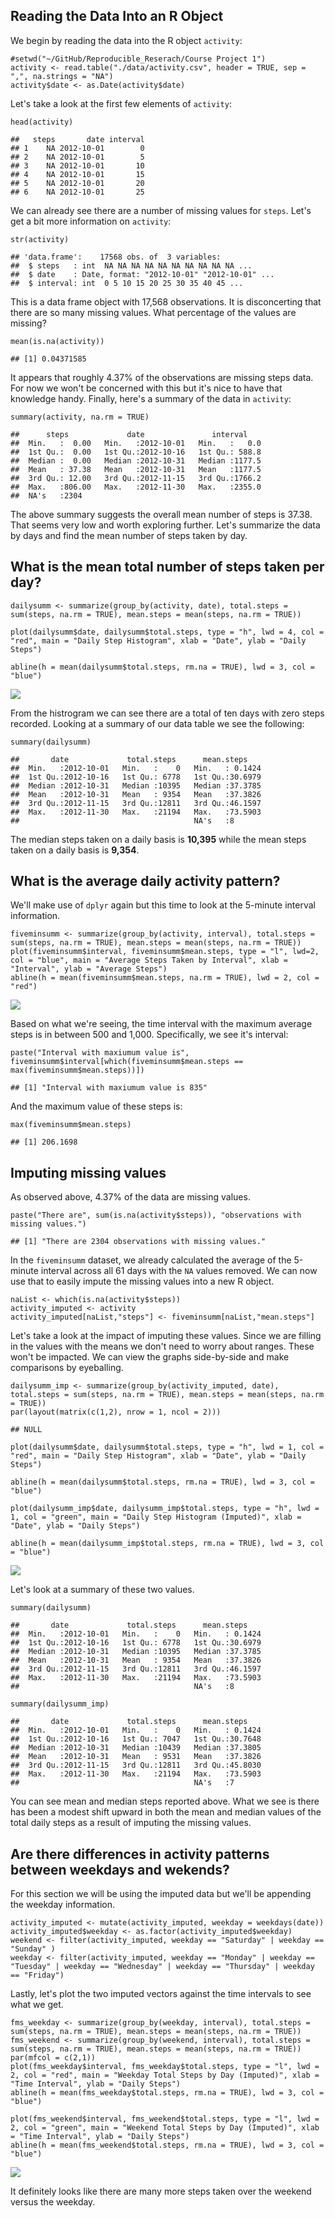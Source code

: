 Reading the Data Into an R Object
---------------------------------

We begin by reading the data into the R object `activity`:

    #setwd("~/GitHub/Reproducible_Reserach/Course Project 1")
    activity <- read.table("./data/activity.csv", header = TRUE, sep = ",", na.strings = "NA")
    activity$date <- as.Date(activity$date)

Let's take a look at the first few elements of `activity`:

    head(activity)

    ##   steps       date interval
    ## 1    NA 2012-10-01        0
    ## 2    NA 2012-10-01        5
    ## 3    NA 2012-10-01       10
    ## 4    NA 2012-10-01       15
    ## 5    NA 2012-10-01       20
    ## 6    NA 2012-10-01       25

We can already see there are a number of missing values for `steps`.
Let's get a bit more information on `activity`:

    str(activity)

    ## 'data.frame':    17568 obs. of  3 variables:
    ##  $ steps   : int  NA NA NA NA NA NA NA NA NA NA ...
    ##  $ date    : Date, format: "2012-10-01" "2012-10-01" ...
    ##  $ interval: int  0 5 10 15 20 25 30 35 40 45 ...

This is a data frame object with 17,568 observations. It is
disconcerting that there are so many missing values. What percentage of
the values are missing?

    mean(is.na(activity))

    ## [1] 0.04371585

It appears that roughly 4.37% of the observations are missing steps
data. For now we won't be concerned with this but it's nice to have that
knowledge handy. Finally, here's a summary of the data in `activity`:

    summary(activity, na.rm = TRUE)

    ##      steps             date               interval     
    ##  Min.   :  0.00   Min.   :2012-10-01   Min.   :   0.0  
    ##  1st Qu.:  0.00   1st Qu.:2012-10-16   1st Qu.: 588.8  
    ##  Median :  0.00   Median :2012-10-31   Median :1177.5  
    ##  Mean   : 37.38   Mean   :2012-10-31   Mean   :1177.5  
    ##  3rd Qu.: 12.00   3rd Qu.:2012-11-15   3rd Qu.:1766.2  
    ##  Max.   :806.00   Max.   :2012-11-30   Max.   :2355.0  
    ##  NA's   :2304

The above summary suggests the overall mean number of steps is 37.38.
That seems very low and worth exploring further. Let's summarize the
data by days and find the mean number of steps taken by day.

What is the mean total number of steps taken per day?
-----------------------------------------------------

    dailysumm <- summarize(group_by(activity, date), total.steps = sum(steps, na.rm = TRUE), mean.steps = mean(steps, na.rm = TRUE))

    plot(dailysumm$date, dailysumm$total.steps, type = "h", lwd = 4, col = "red", main = "Daily Step Histogram", xlab = "Date", ylab = "Daily Steps")

    abline(h = mean(dailysumm$total.steps, rm.na = TRUE), lwd = 3, col = "blue")

![](PA1_template_files/figure-markdown_strict/mean_daily_steps-1.png)

From the histrogram we can see there are a total of ten days with zero
steps recorded. Looking at a summary of our data table we see the
following:

    summary(dailysumm)

    ##       date             total.steps      mean.steps     
    ##  Min.   :2012-10-01   Min.   :    0   Min.   : 0.1424  
    ##  1st Qu.:2012-10-16   1st Qu.: 6778   1st Qu.:30.6979  
    ##  Median :2012-10-31   Median :10395   Median :37.3785  
    ##  Mean   :2012-10-31   Mean   : 9354   Mean   :37.3826  
    ##  3rd Qu.:2012-11-15   3rd Qu.:12811   3rd Qu.:46.1597  
    ##  Max.   :2012-11-30   Max.   :21194   Max.   :73.5903  
    ##                                       NA's   :8

The median steps taken on a daily basis is **10,395** while the mean
steps taken on a daily basis is **9,354**.

What is the average daily activity pattern?
-------------------------------------------

We'll make use of `dplyr` again but this time to look at the 5-minute
interval information.

    fiveminsumm <- summarize(group_by(activity, interval), total.steps = sum(steps, na.rm = TRUE), mean.steps = mean(steps, na.rm = TRUE))
    plot(fiveminsumm$interval, fiveminsumm$mean.steps, type = "l", lwd=2, col = "blue", main = "Average Steps Taken by Interval", xlab = "Interval", ylab = "Average Steps")
    abline(h = mean(fiveminsumm$mean.steps, na.rm = TRUE), lwd = 2, col = "red")

![](PA1_template_files/figure-markdown_strict/unnamed-chunk-6-1.png)

Based on what we're seeing, the time interval with the maximum average
steps is in between 500 and 1,000. Specifically, we see it's interval:

    paste("Interval with maxiumum value is", fiveminsumm$interval[which(fiveminsumm$mean.steps == max(fiveminsumm$mean.steps))])

    ## [1] "Interval with maxiumum value is 835"

And the maximum value of these steps is:

    max(fiveminsumm$mean.steps)

    ## [1] 206.1698

Imputing missing values
-----------------------

As observed above, 4.37% of the data are missing values.

    paste("There are", sum(is.na(activity$steps)), "observations with missing values.")

    ## [1] "There are 2304 observations with missing values."

In the `fiveminsumm` dataset, we already calculated the average of the
5-minute interval across all 61 days with the `NA` values removed. We
can now use that to easily impute the missing values into a new R
object.

    naList <- which(is.na(activity$steps))
    activity_imputed <- activity
    activity_imputed[naList,"steps"] <- fiveminsumm[naList,"mean.steps"]

Let's take a look at the impact of imputing these values. Since we are
filling in the values with the means we don't need to worry about
ranges. These won't be impacted. We can view the graphs side-by-side and
make comparisons by eyeballing.

    dailysumm_imp <- summarize(group_by(activity_imputed, date), total.steps = sum(steps, na.rm = TRUE), mean.steps = mean(steps, na.rm = TRUE))
    par(layout(matrix(c(1,2), nrow = 1, ncol = 2)))

    ## NULL

    plot(dailysumm$date, dailysumm$total.steps, type = "h", lwd = 1, col = "red", main = "Daily Step Histogram", xlab = "Date", ylab = "Daily Steps")

    abline(h = mean(dailysumm$total.steps, rm.na = TRUE), lwd = 3, col = "blue")

    plot(dailysumm_imp$date, dailysumm_imp$total.steps, type = "h", lwd = 1, col = "green", main = "Daily Step Histogram (Imputed)", xlab = "Date", ylab = "Daily Steps")

    abline(h = mean(dailysumm_imp$total.steps, rm.na = TRUE), lwd = 3, col = "blue")

![](PA1_template_files/figure-markdown_strict/unnamed-chunk-11-1.png)

Let's look at a summary of these two values.

    summary(dailysumm)

    ##       date             total.steps      mean.steps     
    ##  Min.   :2012-10-01   Min.   :    0   Min.   : 0.1424  
    ##  1st Qu.:2012-10-16   1st Qu.: 6778   1st Qu.:30.6979  
    ##  Median :2012-10-31   Median :10395   Median :37.3785  
    ##  Mean   :2012-10-31   Mean   : 9354   Mean   :37.3826  
    ##  3rd Qu.:2012-11-15   3rd Qu.:12811   3rd Qu.:46.1597  
    ##  Max.   :2012-11-30   Max.   :21194   Max.   :73.5903  
    ##                                       NA's   :8

    summary(dailysumm_imp)

    ##       date             total.steps      mean.steps     
    ##  Min.   :2012-10-01   Min.   :    0   Min.   : 0.1424  
    ##  1st Qu.:2012-10-16   1st Qu.: 7047   1st Qu.:30.7648  
    ##  Median :2012-10-31   Median :10439   Median :37.3805  
    ##  Mean   :2012-10-31   Mean   : 9531   Mean   :37.3826  
    ##  3rd Qu.:2012-11-15   3rd Qu.:12811   3rd Qu.:45.8030  
    ##  Max.   :2012-11-30   Max.   :21194   Max.   :73.5903  
    ##                                       NA's   :7

You can see mean and median steps reported above. What we see is there
has been a modest shift upward in both the mean and median values of the
total daily steps as a result of imputing the missing values.

Are there differences in activity patterns between weekdays and wekends?
------------------------------------------------------------------------

For this section we will be using the imputed data but we'll be
appending the weekday information.

    activity_imputed <- mutate(activity_imputed, weekday = weekdays(date))
    activity_imputed$weekday <- as.factor(activity_imputed$weekday)
    weekend <- filter(activity_imputed, weekday == "Saturday" | weekday == "Sunday" )
    weekday <- filter(activity_imputed, weekday == "Monday" | weekday == "Tuesday" | weekday == "Wednesday" | weekday == "Thursday" | weekday == "Friday")

Lastly, let's plot the two imputed vectors against the time intervals to
see what we get.

    fms_weekday <- summarize(group_by(weekday, interval), total.steps = sum(steps, na.rm = TRUE), mean.steps = mean(steps, na.rm = TRUE))
    fms_weekend <- summarize(group_by(weekend, interval), total.steps = sum(steps, na.rm = TRUE), mean.steps = mean(steps, na.rm = TRUE))
    par(mfcol = c(2,1))
    plot(fms_weekday$interval, fms_weekday$total.steps, type = "l", lwd = 2, col = "red", main = "Weekday Total Steps by Day (Imputed)", xlab = "Time Interval", ylab = "Daily Steps")
    abline(h = mean(fms_weekday$total.steps, rm.na = TRUE), lwd = 3, col = "blue")

    plot(fms_weekend$interval, fms_weekend$total.steps, type = "l", lwd = 2, col = "green", main = "Weekend Total Steps by Day (Imputed)", xlab = "Time Interval", ylab = "Daily Steps")
    abline(h = mean(fms_weekend$total.steps, rm.na = TRUE), lwd = 3, col = "blue")

![](PA1_template_files/figure-markdown_strict/unnamed-chunk-14-1.png)

It definitely looks like there are many more steps taken over the
weekend versus the weekday.

